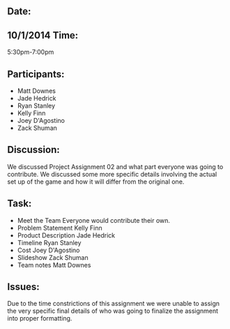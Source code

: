 Date:
--------
10/1/2014
Time: 
--------
5:30pm-7:00pm

Participants:
------------------
 - Matt Downes
 - Jade Hedrick
 - Ryan Stanley
 - Kelly Finn
 - Joey D'Agostino
 - Zack Shuman

Discussion:
----------------
We discussed Project Assignment 02 and what part everyone was going to contribute.
We discussed some more specific details involving the actual set up of the game and how
it will differ from the original one.

Task:
--------
 - Meet the Team			Everyone would contribute their own.
 - Problem Statement 		Kelly Finn
 - Product Description            Jade Hedrick
 - Timeline				        Ryan Stanley
 - Cost					Joey D'Agostino
 - Slideshow				Zack Shuman
 - Team notes				Matt Downes

Issues:
----------
Due to the time constrictions of this assignment we were unable to assign the very specific final
details of who was going to finalize the assignment into proper formatting. 




